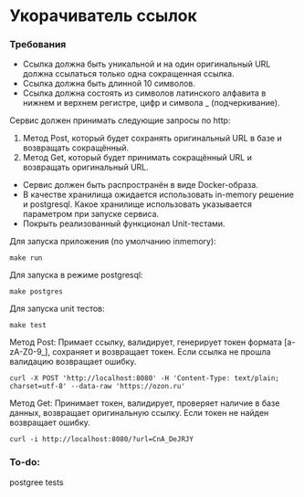 # Укорачиватель ссылок

### Требования

- Ссылка должна быть уникальной и на один оригинальный URL должна ссылаться только одна сокращенная ссылка.
- Ссылка должна быть длинной 10 символов.
- Ссылка должна состоять из символов латинского алфавита в нижнем и верхнем регистре, цифр и символа _ (подчеркивание).

Сервис должен принимать следующие запросы по http:
1. Метод Post, который будет сохранять оригинальный URL в базе и возвращать сокращённый.
2. Метод Get, который будет принимать сокращённый URL и возвращать оригинальный URL.

- Сервис должен быть распространён в виде Docker-образа.
- В качестве хранилища ожидается использовать in-memory решение и postgresql. Какое хранилище использовать указывается параметром при запуске сервиса.
- Покрыть реализованный функционал Unit-тестами.

Для запуска приложения (по умолчанию inmemory):

```
make run
```

Для запуска в режиме postgresql:

```
make postgres
```
Для запуска unit тестов:

```
make test
```

Метод Post: Примает ссылку, валидирует, генерирует токен формата [a-zA-Z0-9_], сохраняет и возвращает токен. Если ссылка не прошла валидацию возвращает ошибку.
```
curl -X POST 'http://localhost:8080' -H 'Content-Type: text/plain; charset=utf-8' --data-raw 'https://ozon.ru'
```
Метод Get: Принимает токен, валидирует, проверяет наличие в базе данных, возвращает оригинальную ссылку. Если токен не найден возвращает ошибку.
```
curl -i http://localhost:8080/?url=CnA_DeJRJY
```


### To-do:
postgree tests